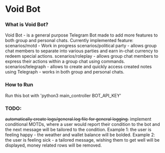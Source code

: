 # Void Bot

### What is Void Bot?
Void Bot - is a general purpose Telegram Bot made to add more features to both group and personal chats.
Currently implemented feature:
scenarios/motd - Work in progress
scenarios/political party - allows group chat members to separate into various parties and earn in-chat currency to redeem special actions.
scenarios/roleplay - allows group chat members to express their actions within a group chat using commands.
scenarios/telegraph - allows to create and quickly access created notes using Telegraph - works in both group and personal chats.


### How to Run
Run this bot with 'python3 main_controller BOT_API_KEY'

### TODO:
~~automatically create logs/general.log file for general logging.~~
implement conditional MOTDs, where a user would report their condition to the bot and the next message will be tailored to the condition. Example 1: the user is feeling happy - the weather and wallet balance will be bolded. Example 2: the user is feeling sick - a tailored message, wishing them to get well will be displayed, money related rows will be removed.
